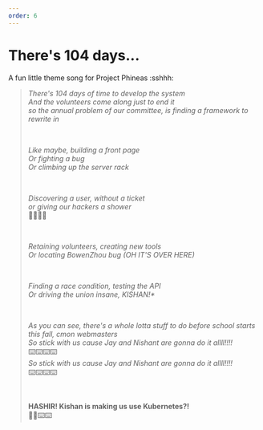 ```yaml
---
order: 6
---
```


# There's 104 days...

A fun little theme song for Project Phineas :sshhh:

> *There's 104 days of time to develop the system* <br>
> *And the volunteers come along just to end it* <br>
> *so the annual problem of our committee, is finding a framework to rewrite in* <br>
>
> <br>
>
> *Like maybe, building a front page* <br>
> *Or fighting a bug* <br>
> *Or climbing up the server rack* <br>
> 
> <br>
>
> *Discovering a user, without a ticket* <br>
> *or giving our hackers a shower* <br>
> 🎸🎸🎸🎸 <br>
> 
> <br>
>
>*Retaining volunteers, creating new tools* <br>
>*Or locating BowenZhou bug (OH IT'S OVER HERE)* <br>
>
> <br>
>
> *Finding a race condition, testing the API* <br>
> *Or driving the union insane, KISHAN!\** <br>
> 
> <br>
>
> *As you can see, there's a whole lotta stuff to do before school starts this fall, cmon webmasters* <br>
> *So stick with us cause Jay and Nishant are gonna do it allll!!!!* ⌨️⌨️⌨️⌨️ <br>
> *So stick with us cause Jay and Nishant are gonna do it allll!!!!* ⌨️⌨️⌨️⌨️ <br>
> 
> <br>
>
> **HASHIR! Kishan is making us use Kubernetes?!** <br>
> 🎸🎸⌨️⌨️ <br>

